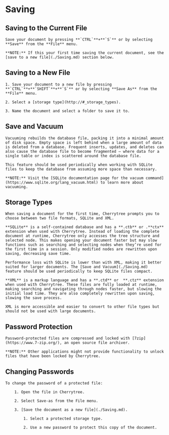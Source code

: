 
# Saving


 ## Saving to the Current File

	Save your document by pressing **`CTRL`**+**`S`** or by selecting **Save** from the **File** menu.
	
	**NOTE:** If this your first time saving the current document, see the [save to a new file](./Saving.md) section below.

 ## Saving to a New File

	1. Save your document to a new file by pressing **`CTRL`**+**`SHIFT`**+**`S`** or by selecting **Save As** from the **File** menu.

	2. Select a [storage type](http://#_storage_types).

	3. Name the document and select a folder to save it to.

 ## Save and Vacuum

	Vacuuming rebuilds the database file, packing it into a minimal amount of disk space. Empty space is left behind when a large amount of data is deleted from a database. Frequent inserts, updates, and deletes can also cause the database file to become fragmented — where data for a single table or index is scattered around the database file.

	This feature should be used periodically when working with SQLite files to keep the database from assuming more space than necessary.

	**NOTE:** Visit the [SQLite documentation page for the vacuum command](https://www.sqlite.org/lang_vacuum.html) to learn more about vacuuming.

 ## Storage Types

	When saving a document for the first time, Cherrytree prompts you to choose between two file formats, SQLite and XML.

	**SQLite** is a self-contained database and has a **.ctb** or .**ctx** extension when used with Cherrytree. Instead of loading the complete document at runtime, Cherrytree only accesses the tree structure and selected node. This makes opening your document faster but may slow functions such as searching and selecting nodes when they’re used for the first time in a session. Only modified nodes are rewritten upon saving, decreasing save time.

	Performance loss with SQLite is lower than with XML, making it better suited for larger documents. The [Save and Vacuum](./Saving.md) feature should be used periodically to keep SQLite files compact.

	**XML** is a markup language and has a **.ctd** or  **.ctz** extension when used with Cherrytree. These files are fully loaded at runtime, making searching and navigating through nodes faster, but slowing the initial load time. They are also completely rewritten upon saving, slowing the save process.

	XML is more accessible and easier to convert to other file types but should not be used with large documents.

 ## Password Protection

	Password-protected files are compressed and locked with [7zip](https://www.7-zip.org/), an open source file archiver.
		
	**NOTE:** Other applications might not provide functionality to unlock files that have been locked by Cherrytree.

 ## Changing Passwords

	To change the password of a protected file:
	
		1. Open the file in Cherrytree.

		2. Select Save-as from the File menu.

		3. [Save the document as a new file](./Saving.md).
	
			1. Select a protected storage type.

			2. Use a new password to protect this copy of the document.


